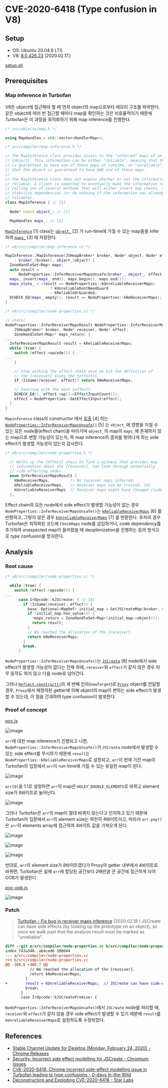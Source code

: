 # CVE-2020-6418 (Type confusion in V8)

## Setup

- OS: Ubuntu 20.04.6 LTS
- V8: [8.0.426.23](https://chromium.googlesource.com/v8/v8.git/+/refs/tags/8.0.426.23) (2020.02.17.)

[setup.sh](./setup.sh)

## Prerequisites

### Map inference in Turbofan

V8은 object에 접근해야 할 때 먼저 object의 map으로부터 메모리 구조를 파악한다. 같은 object에 여러 번 접근할 때마다 map을 확인하는 것은 비효율적이기 때문에 Turbofan은 이 과정을 최적화하기 위해 map inference를 진행한다.

```c++
/* src/objects/map.h */

using MapHandles = std::vector<Handle<Map>>;
```

```c++
/* src/compiler/map-inference.h */

// The MapInference class provides access to the "inferred" maps of an
// {object}. This information can be either "reliable", meaning that the object
// is guaranteed to have one of these maps at runtime, or "unreliable", meaning
// that the object is guaranteed to have HAD one of these maps.
//
// The MapInference class does not expose whether or not the information is
// reliable. A client is expected to eventually make the information reliable by
// calling one of several methods that will either insert map checks, or record
// stability dependencies (or do nothing if the information was already
// reliable).
class MapInference { // [1]
...
  Node* const object_; // [2]

  MapHandles maps_; // [3]
```

[`MapInference`](https://source.chromium.org/chromium/v8/v8/+/refs/tags/8.0.426.23:src/compiler/map-inference.h;l=35) \[1\] class는 [`object_`](https://source.chromium.org/chromium/v8/v8/+/refs/tags/8.0.426.23:src/compiler/map-inference.h;l=83) \[2\] 가 run-time에 가질 수 있는 map들을 infer하여 [`maps_`](https://source.chromium.org/chromium/v8/v8/+/refs/tags/8.0.426.23:src/compiler/map-inference.h;l=85) \[3\] 에 저장한다.

```c++
/* v8/src/compiler/map-inference.cc */

MapInference::MapInference(JSHeapBroker* broker, Node* object, Node* effect)
    : broker_(broker), object_(object) {
  ZoneHandleSet<Map> maps;
  auto result =
      NodeProperties::InferReceiverMapsUnsafe(broker_, object_, effect, &maps); // [4]
  maps_.insert(maps_.end(), maps.begin(), maps.end());
  maps_state_ = (result == NodeProperties::kUnreliableReceiverMaps)
                    ? kUnreliableDontNeedGuard
                    : kReliableOrGuarded;
  DCHECK_EQ(maps_.empty(), result == NodeProperties::kNoReceiverMaps);
}
```

```c++
/* v8/src/compiler/node-properties.cc */

// static
NodeProperties::InferReceiverMapsResult NodeProperties::InferReceiverMapsUnsafe( // [5]
    JSHeapBroker* broker, Node* receiver, Node* effect,
    ZoneHandleSet<Map>* maps_return) {
...
  InferReceiverMapsResult result = kReliableReceiverMaps;
  while (true) {
    switch (effect->opcode()) {
...
    }

    // Stop walking the effect chain once we hit the definition of
    // the {receiver} along the {effect}s.
    if (IsSame(receiver, effect)) return kNoReceiverMaps;

    // Continue with the next {effect}.
    DCHECK_EQ(1, effect->op()->EffectInputCount());
    effect = NodeProperties::GetEffectInput(effect);
  }
}
```

`Mapinference` class의 constructor 에서 [호출](https://source.chromium.org/chromium/v8/v8/+/refs/tags/8.0.426.23:src/compiler/map-inference.cc;l=22) \[4\] 하는 [`NodeProperties::InferReceiverMapsUnsafe()`](https://source.chromium.org/chromium/v8/v8/+/refs/tags/8.0.426.23:src/compiler/node-properties.cc;l=399) \[5\] 는 `object_`에 영향을 미칠 수 있는 모든 node들(effect chain)을 따라가며 `object_`의 map이 `maps_`에 존재하지 않는 map으로 변할 가능성이 있는지, 즉 map inference의 결과를 벗어나게 하는 side effect가 발생할 가능성이 있는지 검사한다.

```c++
/* v8/src/compiler/node-properties.h */

  // Walks up the {effect} chain to find a witness that provides map
  // information about the {receiver}. Can look through potentially
  // side effecting nodes.
  enum InferReceiverMapsResult {
    kNoReceiverMaps,         // No receiver maps inferred.
    kReliableReceiverMaps,   // Receiver maps can be trusted. [6]
    kUnreliableReceiverMaps  // Receiver maps might have changed (side-effect). [7]
  };
```

Effect chain의 모든 node에서 side effect가 발생할 가능성이 없는 경우 `NodeProperties::InferReceiverMapsUnsafe()`는 [`kReliableReceiverMaps`](https://source.chromium.org/chromium/v8/v8/+/refs/tags/8.0.426.23:src/compiler/node-properties.h;l=151) \[6\] 를 반환하고, 그렇지 않은 경우 [`kUnreliableReceiverMaps`](https://source.chromium.org/chromium/v8/v8/+/refs/tags/8.0.426.23:src/compiler/node-properties.h;l=152) \[7\] 를 반환한다. 후자의 경우 Turbofan은 최적화된 코드에 `CheckMaps` node를 삽입하거나, code dependency를 추가하여 unexpected map이 들어왔을 때 deoptimization을 진행하는 등의 방식으로 type confusion을 방지한다.

## Analysis

### Root cause

```c++
/* v8/src/compiler/node-properties.cc */

  while (true) {
    switch (effect->opcode()) {
...
      case IrOpcode::kJSCreate: { // [8]
        if (IsSame(receiver, effect)) {
          base::Optional<MapRef> initial_map = GetJSCreateMap(broker, receiver);
          if (initial_map.has_value()) {
            *maps_return = ZoneHandleSet<Map>(initial_map->object());
            return result;
          }
          // We reached the allocation of the {receiver}.
          return kNoReceiverMaps;
        }
        break;
      }
```

`NodeProperties::InferReceiverMapsUnsafe()`는 [`JSCreate`](https://source.chromium.org/chromium/v8/v8/+/refs/tags/8.0.426.23:src/compiler/node-properties.cc;l=441) \[8\] node에서 side effect가 발생할 가능성이 없다는 전제 하에, `receiver`와 `effect`가 같지 않은 경우 아무 동작도 하지 않고 다음 node로 넘어간다.

그러나 [`Reflect.construct()`](https://developer.mozilla.org/en-US/docs/Web/JavaScript/Reference/Global_Objects/Reflect/construct)의 세 번째 인자(`newTarget`)로 [`Proxy`](https://developer.mozilla.org/en-US/docs/Web/JavaScript/Reference/Global_Objects/Proxy) object를 전달할 경우, `Proxy`에서 재정의된 getter에 의해 object의 map이 변하는 side effect가 발생할 수 있는데, 이 점을 간과하여 type confusion이 발생한다.

### Proof of concept

[poc.js](./poc.js)

![image](https://github.com/user-attachments/assets/e7041a13-5487-48a1-9c1b-5f117eaefbf0)

`arr`에 대한 map inference가 진행되고 나면, `NodeProperties::InferReceiverMapsUnsafe()`가 `JSCreate` node에서 발생할 수 있는 side effect를 무시하기 때문에 `result`는 `NodeProperties::kReliableReceiverMaps`로 설정되고, `arr`이 현재 가진 map이 Turbofan의 입장에서 `arr`이 run-time에 가질 수 있는 유일한 map이 된다.

![image](https://github.com/user-attachments/assets/2554f834-7882-4ec5-a242-a61e12c3a41c)

`arr[0]`을 1.1로 설정하면 `arr`의 map은 `HOLEY_DOUBLE_ELEMENTS`로 바뀌고 element size가 8바이트로 늘어난다.

![image](https://github.com/user-attachments/assets/24f24fba-ef42-4bde-a0ac-ec7041c0f834)

그러나 Turbofan은 `arr`의 map이 절대 바뀌지 않는다고 인지하고 있기 때문에 Turbofan의 입장에서 `arr`의 element size는 여전히 4바이트이고, 따라서 `arr.pop()`은 `arr`의 elements array에 접근하여 4바이트 값을 가져오게 된다.

![image](https://github.com/user-attachments/assets/93984744-35a8-40b0-812f-b69ec53cdbc6)

![image](https://github.com/user-attachments/assets/4ec75a38-3646-4cbc-aa7c-cbaf94670739)

![image](https://github.com/user-attachments/assets/c2318a27-4357-4dcc-b1ab-1a5e85b327d8)

반대로, `arr`의 element size가 8바이트였다가 Proxy의 getter 내부에서 4바이트로 바뀌면, Turbofan은 실제 `arr`에 할당된 공간보다 2배만큼 큰 공간에 접근하게 되어 OOB가 발생한다.

[poc-oob.js](./poc-oob.js)

![image](https://github.com/user-attachments/assets/786f3e7e-3c6d-4017-a903-23049b3ce7aa)

### Patch

> [Turbofan - Fix bug in receiver maps inference](https://chromium.googlesource.com/v8/v8.git/+/fb0a60e15695466621cf65932f9152935d859447) (2020.02.19.)
> JSCreate can have side effects (by looking up the prototype on an object), so once we walk past that the analysis result must be marked as "unreliable".

```diff
diff --git a/src/compiler/node-properties.cc b/src/compiler/node-properties.cc
index f43a348..ab4ced6 100644
--- a/src/compiler/node-properties.cc
+++ b/src/compiler/node-properties.cc
@@ -386,6 +386,7 @@
           // We reached the allocation of the {receiver}.
           return kNoReceiverMaps;
         }
+        result = kUnreliableReceiverMaps;  // JSCreate can have side-effect.
         break;
       }
       case IrOpcode::kJSCreatePromise: {
```

`NodeProperties::InferReceiverMapsUnsafe()`에서 `JSCreate` node를 처리할 때, `receiver`와 `effect`가 같지 않을 경우 side effect가 발생할 수 있기 때문에 `result`를 `kUnreliableReceiverMaps`로 설정하도록 수정되었다.

## References

- [Stable Channel Update for Desktop (Monday, February 24, 2020) - Chrome Releases](https://chromereleases.googleblog.com/2020/02/stable-channel-update-for-desktop_24.html)
- [Security: Incorrect side effect modelling for JSCreate - Chromium Issues](https://issues.chromium.org/issues/40051542)
- [CVE-2020-6418: Chrome incorrect side-effect modelling issue in Turbofan leading to type confusions - 0-days In-the-Wild](https://googleprojectzero.github.io/0days-in-the-wild/0day-RCAs/2020/CVE-2020-6418.html)
- [Deconstructing and Exploiting CVE-2020-6418 - Star Labs](https://starlabs.sg/blog/2022/12-deconstructing-and-exploiting-cve-2020-6418/)
